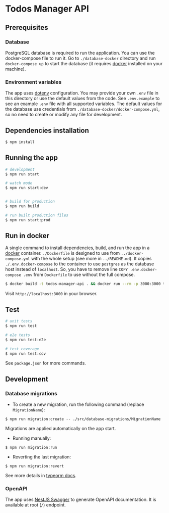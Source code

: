 # Todos Manager API

## Prerequisites
### Database
PostgreSQL database is required to run the application. You can use the docker-compose file to run it.
Go to `./database-docker` directory and run `docker-compose up` to start the database (it requires [docker](https://docs.docker.com/) installed on your machine).

### Environment variables
The app uses [dotenv](https://github.com/motdotla/dotenv) configuration.
You may provide your own `.env` file in this directory or use the default values from the code.
See `.env.example` to see an example `.env` file with all supported variables.
The default values for the database use credentials from `./database-docker/docker-compose.yml`, so no need to create or modify any file for development.


## Dependencies installation

```bash
$ npm install
```

## Running the app

```bash
# development
$ npm run start

# watch mode
$ npm run start:dev


# build for production
$ npm run build

# run built production files
$ npm run start:prod
```

## Run in docker
A single command to install dependencies, build, and run the app in a [docker](https://docs.docker.com/) container.
`./Dockerfile` is designed to use from `../docker-compose.yml` with the whole setup (see more in `../README.md`).
It copies `./.env.docker-compose` to the container to use `postgres` as the database host instead of `localhost`.
So, you have to remove line `COPY .env.docker-compose .env` from `Dockerfile` to use without the full compose.
```bash
$ docker build -t todos-manager-api . && docker run --rm -p 3000:3000 todos-manager-api
```
Visit `http://localhost:3000` in your browser.

## Test

```bash
# unit tests
$ npm run test

# e2e tests
$ npm run test:e2e

# test coverage
$ npm run test:cov
```

See `package.json` for more commands.


## Development

### Database migrations

- To create a new migration, run the following command (replace `MigrationName`):
```
$ npm run migration:create -- ./src/database-migrations/MigrationName
```

Migrations are applied automatically on the app start.

- Running manually:
```
$ npm run migration:run 
```

- Reverting the last migration:
```
$ npm run migration:revert 
```

See more details in [typeorm docs](https://typeorm.io/migrations).

### OpenAPI

The app uses [NestJS Swagger](https://docs.nestjs.com/openapi/introduction) to generate OpenAPI documentation.
It is available at root (`/`) endpoint.
